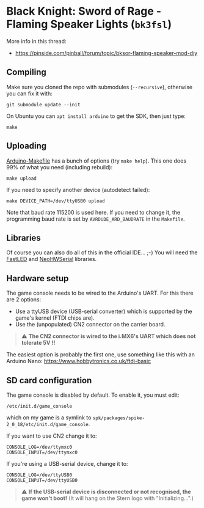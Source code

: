 # Black Knight: Sword of Rage - Flaming Speaker Lights (`bk3fsl`)

More info in this thread:

* https://pinside.com/pinball/forum/topic/bksor-flaming-speaker-mod-diy

## Compiling
Make sure you cloned the repo with submodules (`--recursive`), otherwise you can fix it with:
```
git submodule update --init
```

On Ubuntu you can `apt install arduino` to get the SDK, then just type:
```
make
```

## Uploading
[Arduino-Makefile](https://github.com/sudar/Arduino-Makefile) has a bunch of options (try `make help`). This one does 99% of what you need (including rebuild):
```
make upload
```
If you need to specify another device (autodetect failed):
```
make DEVICE_PATH=/dev/ttyUSB0 upload
```

Note that baud rate 115200 is used here. If you need to change it, the programming baud rate is set by `AVRDUDE_ARD_BAUDRATE` in the `Makefile`.

## Libraries
Of course you can also do all of this in the official IDE... ;-) You will need the [FastLED](https://github.com/FastLED/FastLED) and [NeoHWSerial](https://github.com/SlashDevin/NeoHWSerial) libraries.

## Hardware setup
The game console needs to be wired to the Arduino's UART. For this there are 2 options:

* Use a ttyUSB device (USB-serial converter) which is supported by the game's kernel (FTDI chips are).
* Use the (unpopulated) CN2 connector on the carrier board.

> :warning: **The CN2 connector is wired to the i.MX6's UART which does not tolerate 5V !!**

The easiest option is probably the first one, use something like this with an Arduino Nano: https://www.hobbytronics.co.uk/ftdi-basic

## SD card configuration
The game console is disabled by default. To enable it, you must edit:
```
/etc/init.d/game_console
```
which on my game is a symlink to `spk/packages/spike-2_0_18/etc/init.d/game_console`.

If you want to use CN2 change it to:
```
CONSOLE_LOG=/dev/ttymxc0
CONSOLE_INPUT=/dev/ttymxc0
```

If you're using a USB-serial device, change it to:
```
CONSOLE_LOG=/dev/ttyUSB0
CONSOLE_INPUT=/dev/ttyUSB0
```

> :warning: **If the USB-serial device is disconnected or not recognised, the game won't boot!** (It will hang on the Stern logo with "Initializing...".)
